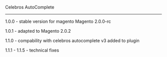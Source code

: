 Celebros AutoComplete

------------------------

1.0.0 - stable version for magento Magento 2.0.0-rc

1.0.1 - adapted to Magento 2.0.2

1.1.0 - compability with celebros autocomplete v3 added to plugin

1.1.1 - 1.1.5 - technical fixes